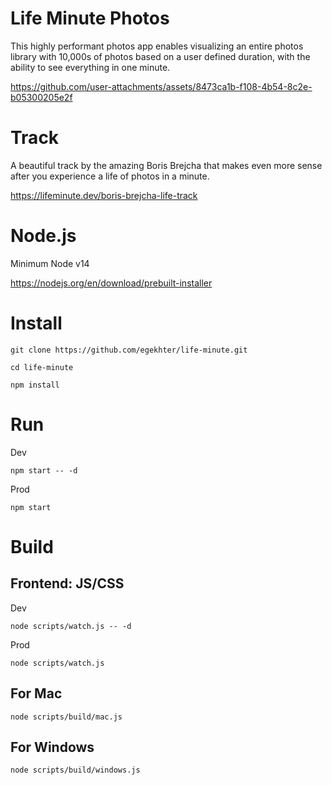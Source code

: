 # Life Minute Photos

This highly performant photos app enables visualizing an entire photos library with 10,000s of photos based on a user defined duration, with the ability to see everything in one minute.


https://github.com/user-attachments/assets/8473ca1b-f108-4b54-8c2e-b05300205e2f


# Track

A beautiful track by the amazing Boris Brejcha that makes even more sense after you experience a life of photos in a minute. 

https://lifeminute.dev/boris-brejcha-life-track

# Node.js

Minimum Node v14

https://nodejs.org/en/download/prebuilt-installer

# Install

`git clone https://github.com/egekhter/life-minute.git`

`cd life-minute`

`npm install`

# Run

Dev

`npm start -- -d`

Prod

`npm start`

# Build

## Frontend: JS/CSS


Dev

`node scripts/watch.js -- -d`

Prod

`node scripts/watch.js`



## For Mac

`node scripts/build/mac.js`

## For Windows

`node scripts/build/windows.js`
